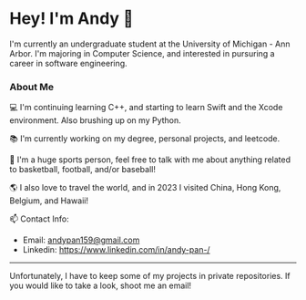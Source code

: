 # Hey! I'm Andy 👋

<!--
**andypan1/andypan1** is a ✨ _special_ ✨ repository because its `README.md` (this file) appears on your GitHub profile.

Here are some ideas to get you started:

- 🔭 I’m currently working on ...
- 🌱 I’m currently learning ...
- 👯 I’m looking to collaborate on ...
- 🤔 I’m looking for help with ...
- 💬 Ask me about ...
- 📫 How to reach me: ...
- 😄 Pronouns: ...
- ⚡ Fun fact: ...
-->

I'm currently an undergraduate student at the University of Michigan - Ann Arbor. I'm majoring in Computer Science, and interested in pursuring a career in software engineering.

### About Me
💻 I'm continuing learning C++, and starting to learn Swift and the Xcode environment. Also brushing up on my Python.

📚 I'm currently working on my degree, personal projects, and leetcode.

🏀 I'm a huge sports person, feel free to talk with me about anything related to basketball, football, and/or baseball!

🌎 I also love to travel the world, and in 2023 I visited China, Hong Kong, Belgium, and Hawaii!

📫 Contact Info:
   - Email: andypan159@gmail.com
   - Linkedin: https://www.linkedin.com/in/andy-pan-/

- - - -
Unfortunately, I have to keep some of my projects in private repositories. If you would like to take a look, shoot me an email!
